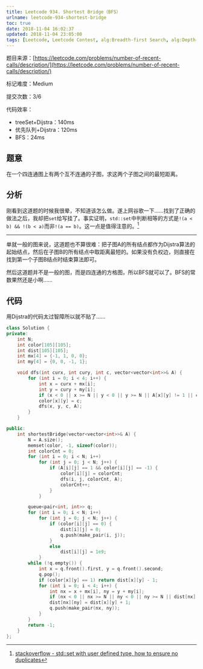```yaml
---
title: Leetcode 934. Shortest Bridge（BFS）
urlname: leetcode-934-shortest-bridge
toc: true
date: 2018-11-04 16:02:37
updated: 2018-11-04 23:05:00
tags: [Leetcode, Leetcode Contest, alg:Breadth-first Search, alg:Depth-first Search]
---
```


题目来源：[https://leetcode.com/problems/number-of-recent-calls/description/](https://leetcode.com/problems/number-of-recent-calls/description/)

标记难度：Medium

提交次数：3/6

代码效率：

* treeSet+Dijstra：140ms
* 优先队列+Dijstra：120ms
* BFS：24ms

## 题意

在一个四连通图上有两个互不连通的子图，求这两个子图之间的最短距离。

## 分析

刚看到这道题的时候我很晕，不知道该怎么做。遂上网谷歌一下……找到了正确的做法之后，我却把`set`给写挂了。事实证明，`std::set`中判断相等的方式是`!(a < b) && !(b < a)`而非`!(a == b)`。这一点是值得注意的。[^stlset]

[^stlset]: [stackoverflow - std::set with user defined type, how to ensure no duplicates](https://stackoverflow.com/questions/1114856/stdset-with-user-defined-type-how-to-ensure-no-duplicates)

---

单就一般的图来说，这道题也不算很难：把子图A的所有结点都作为Dijstra算法的起始结点，然后在子图B的所有结点中取距离最短的。如果没有负权边，则直接在找到第一个子图B结点时结束算法即可。

然后这道题并不是一般的图，而是四连通的方格图，所以BFS就可以了。BFS的常数果然还是小啊……

## 代码

用Dijstra的代码太过智障所以就不贴了……

```cpp
class Solution {
private:
    int N;
    int color[105][105];
    int dist[105][105];
    int mx[4] = {-1, 1, 0, 0};
    int my[4] = {0, 0, -1, 1};

    void dfs(int curx, int cury, int c, vector<vector<int>>& A) {
        for (int i = 0; i < 4; i++) {
            int x = curx + mx[i];
            int y = cury + my[i];
            if (x < 0 || x >= N || y < 0 || y >= N || A[x][y] != 1 || color[x][y] != -1) continue;
            color[x][y] = c;
            dfs(x, y, c, A);
        }
    }

public:
    int shortestBridge(vector<vector<int>>& A) {
        N = A.size();
        memset(color, -1, sizeof(color));
        int colorCnt = 0;
        for (int i = 0; i < N; i++)
            for (int j = 0; j < N; j++) {
                if (A[i][j] == 1 && color[i][j] == -1) {
                    color[i][j] = colorCnt;
                    dfs(i, j, colorCnt, A);
                    colorCnt++;
                }
            }

        queue<pair<int, int>> q;
        for (int i = 0; i < N; i++)
            for (int j = 0; j < N; j++) {
                if (color[i][j] == 0) {
                    dist[i][j] = 0;
                    q.push(make_pair(i, j));
                }
                else
                    dist[i][j] = 1e9;
            }
        while (!q.empty()) {
            int x = q.front().first, y = q.front().second;
            q.pop();
            if (color[x][y] == 1) return dist[x][y] - 1;
            for (int i = 0; i < 4; i++) {
                int nx = x + mx[i], ny = y + my[i];
                if (nx < 0 || nx >= N || ny < 0 || ny >= N || dist[nx][ny] <= dist[x][y] +1) continue;
                dist[nx][ny] = dist[x][y] + 1;
                q.push(make_pair(nx, ny));
            }
        }
        return -1;
    }
};
```
